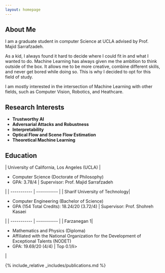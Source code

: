 ```yaml
---
layout: homepage
---
```


## About Me
I am a graduate student in computer Science at UCLA advised by Prof. Majid Sarrafzadeh.

As a kid, I always found it hard to decide where I could fit in and what I wanted to do. Machine Learning has always given me the ambition to think outside of the box. It allows me to be more creative, combine different skills, and never get bored while doing so. This is why I decided to opt for this field of study.

I am mostly interested in the intersection of Machine Learning with other fields, such as Computer Vision, Robotics, and Heathcare. 

## Research Interests

- **Trustworthy AI** 
- **Adversarial Attacks and Robustness** 
- **Interpretability**
- **Optical Flow and Scene Flow Estimation**
- **Theoretical Machine Learning**

## Education

| University of California, Los Angeles (UCLA) | <ul><li>Computer Science (Doctorate of Philosophy)</li><li>GPA: 3.78/4 | Supervisor: Prof. Majid Sarrafzadeh</li></ul> |
| ----------- | ----------- |
| Sharif University of Technology| <ul><li>Computer Engineering (Bachelor of Science)</li><li>GPA (154 Total Credits): 18.24/20 (3.72/4) | Supervisor: Prof. Shohreh Kasaei</li></ul> |
| ----------- | ----------- |
| Farzanegan 1| <ul><li>Mathematics and Physics (Diploma)</li><li>Affiliated with the National Organization for the Development of Exceptional Talents (NODET)</li><li>GPA: 19.69/20 (4/4) | Top 0.1/li></ul> |

{% include_relative _includes/publications.md %}
